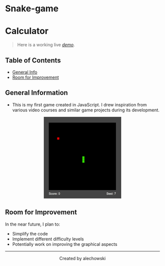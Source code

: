 # Snake-game

# Calculator
 
> Here is a working live [_demo_](https://alechowski.github.io/Snake-game/).

## Table of Contents
* [General Info](#general-information)
* [Room for Improvement](#room-for-improvement)


## General Information
 - This is my first game created in JavaScript. I drew inspiration from various video courses and similar game projects during its development.

<div align="center" width="100%">
    <img width="50%" src="./snake-game.png"> 
</div>


## Room for Improvement
In the near future, I plan to:
- Simplify the code
- Implement different difficulty levels
- Potentially work on improving the graphical aspects

---
<p align="center" width="100%">
 Created by alechowski
</p>

